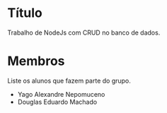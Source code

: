 # Título

Trabalho de NodeJs com CRUD no banco de dados.


# Membros
Liste os alunos que fazem parte do grupo.
* Yago Alexandre Nepomuceno
* Douglas Eduardo Machado
